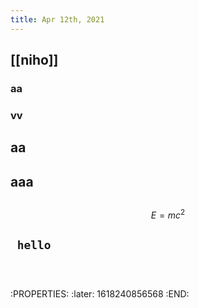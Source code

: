 ```yaml
---
title: Apr 12th, 2021
---
```


## [[niho]]
### aa
### vv
## aa
## aaa
##
$$E = mc^2$$
##
## ` hello`
## 
```

```
##
##
## 
:PROPERTIES:
:later: 1618240856568
:END:
